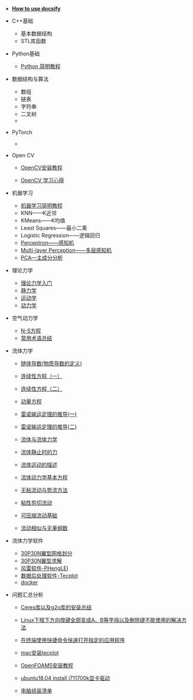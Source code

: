 
* [**How to use docsify**](./docs/how-to-use-docsify.md)
  
* C++基础

  * 基本数据结构
  * STL库函数
  
* Python基础

  * [Python 简明教程](./docs/python简明教程)

* 数据结构与算法

  * 数组
  * 链表
  * 字符串
  * 二叉树
  * 
  
* PyTorch

  * 
  
* Open CV 

  * [OpenCV安装教程](./docs/OpenCV安装教程.md)

  * [OpenCV 学习心得](./docs/OpenCV学习教程.md)

* 机器学习

  * [机器学习简明教程](./docs/机器学习简明教程.md)
  * KNN——K近邻
  * KMeans——K均值
  * Least Squares——最小二乘
  * Logistic Regression——逻辑回归
  * [Perceptron——感知机](./docs/perceptron.md)
  * [Multi-layer Perception——多层感知机](./docs/multiPerceptron.md)
  * [PCA—主成分分析](./docs/PCA.md)

* 理论力学

  * [理论力学入门](./docs/理论力学入门.md) 
  * [静力学](./docs/理论力学之静力学.md)
  * [运动学](./docs/理论力学之运动学.md)
  * [动力学](./docs/理论力学之动力学.md)

* 空气动力学
  
  * [N-S方程](./docs/d.md)
  * [常用术语总结](./docs/professional.md)
  
* 流体力学

  * [随体导数(物质导数的定义)](./docs/material_derivative.md)
  * [连续性方程（一）](./docs/continuous1.md)
  * [连续性方程（二）](./docs/continuous2.md)
  * [动量方程](./docs/momentum.md)

  * [雷诺输运定理的推导(一)](./docs/leinuo1.md)
  * [雷诺输运定理的推导(二)](./docs/leinuo2.md)
  * [流体与流体力学]()
  * [流体静止时的力]()
  * [流体运动的描述]()
  * [流体动力学基本方程]()
  * [无粘流动与势流方法]()
  * [粘性剪切流动]()
  * [可压缩流动基础]()
  * [流动相似与无量纲数]()

* 流体力学软件

  *  [30P30N翼型网格划分](./docs/30p30n_pointwise.md)
  *  [30P30N翼型求解](./docs/30p30n_fluent.md)
  * [风雷软件-PHengLEI](./docs/PHengLEI)
  * [数据后处理软件-Tecplot]()
  * [docker](./docs/docker.md)

* 问题汇总分析
  
  * [Ceres库以及g2o库的安装总结](./docs/Ceres库以及g2o库的安装总结.md)
  
  * [Linux下按下方向按键全部变成A、B等字母以及删除键不能使用的解决方法](./docs/Linux下按下方向按键全部变成A、B等字母以及删除键不能使用的解决方法.md)
  
  * [在终端使用快捷命令快速打开指定的应用程序](./docs/在终端使用快捷命令快速打开指定的应用程序.md)
  
  * [mac安装tecplot](./docs/tecplot.md)
  
  * [OpenFOAM5安装教程](./docs/openfoam5.md)
  
  * [ubuntu18.04 install i711700k显卡驱动](./docs/i7.md)
  
  * [电脑组装清单](./docs/电脑组装清单.md)
  
    
  
    
  
  
  
  
  
  
  


